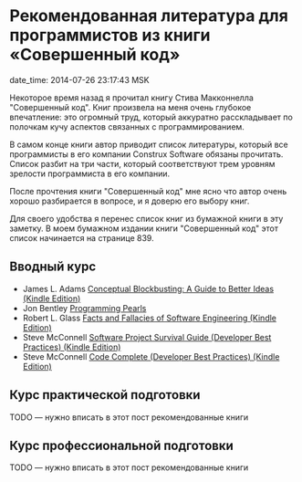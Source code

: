 # Рекомендованная литература для программистов из книги «Совершенный код»

date_time: 2014-07-26 23:17:43 MSK

Некоторое время назад я прочитал книгу Стива Макконнелла "Совершенный код".
Книг произвела на меня очень глубокое впечатление: это огромный труд, который
аккуратно расскладывает по полочкам кучу аспектов связанных с
программированием.

В самом конце книги автор приводит список литературы, который все программисты
в его компании Construx Software обязаны прочитать. Список разбит на три
части, который соответствуют трем уровням зрелости программиста в его
компании.

После прочтения книги "Совершенный код" мне ясно что автор очень хорошо
разбирается в вопросе, и я доверю его выбору книг.

Для своего удобства я перенес список книг из бумажной книги в эту заметку. В
моем бумажном издании книги "Совершенный код" этот список начинается на
странице 839.

## Вводный курс

 * James L. Adams [Conceptual Blockbusting: A Guide to Better Ideas (Kindle
   Edition)][conceptual_blockbusting]
 * Jon Bentley [Programming Pearls][programming_pearls]
 * Robert L. Glass [Facts and Fallacies of Software Engineering (Kindle
   Edition)][facts_and_fallacies]
 * Steve McConnell [Software Project Survival Guide (Developer Best Practices)
   (Kindle Edition)][survival_guide]
 * Steve McConnell [Code Complete (Developer Best Practices) (Kindle
   Edition)][code_complete]

## Курс практической подготовки

TODO — нужно вписать в этот пост рекомендованные книги

## Курс профессиональной подготовки

TODO — нужно вписать в этот пост рекомендованные книги

 [conceptual_blockbusting]: http://www.amazon.com/Conceptual-Blockbusting-Guide-Better-Ideas-ebook/dp/B00368BLWO/
 [programming_pearls]: http://www.amazon.com/Programming-Pearls-2nd-Edition-Bentley/dp/0201657880/
 [facts_and_fallacies]: http://www.amazon.com/Facts-Fallacies-Software-Engineering-Robert-ebook/dp/B001TKD4RG/
 [survival_guide]: http://www.amazon.com/Software-Project-Survival-Developer-Practices-ebook/dp/B00JDMPOHK/
 [code_complete]: http://www.amazon.com/Code-Complete-Developer-Best-Practices-ebook/dp/B00JDMPOSY/
